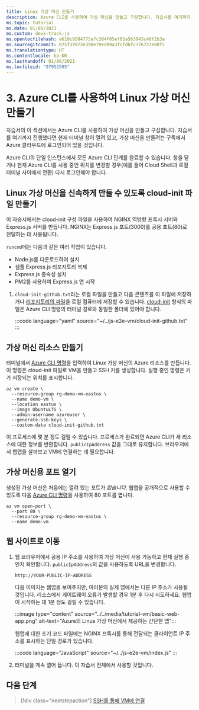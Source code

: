 ```yaml
---
title: Linux 가상 머신 만들기
description: Azure CLI를 사용하여 가상 머신을 만들고 구성합니다. 자습서를 여기까지 진행했다면 현재 터미널 창이 열려 있고, 가상 머신을 만들려는 구독에서 Azure CLI를 통해 Azure 클라우드에 로그인되어 있을 것입니다.
ms.topic: tutorial
ms.date: 01/05/2021
ms.custom: devx-track-js
ms.openlocfilehash: a618c9584775a7c384f05ef01a563943c48f2b3a
ms.sourcegitcommit: 075f39972e390e79ed09a3fcfdbfc776727e08fc
ms.translationtype: HT
ms.contentlocale: ko-KR
ms.lasthandoff: 01/06/2021
ms.locfileid: "97952505"
---
```

# <a name="3-create-linux-virtual-machine-using-azure-cli"></a>3. Azure CLI를 사용하여 Linux 가상 머신 만들기

자습서의 이 섹션에서는 Azure CLI를 사용하여 가상 머신을 만들고 구성합니다. 자습서를 여기까지 진행했다면 현재 터미널 창이 열려 있고, 가상 머신을 만들려는 구독에서 Azure 클라우드에 로그인되어 있을 것입니다. 

Azure CLI의 단일 인스턴스에서 모든 Azure CLI 단계를 완료할 수 있습니다. 창을 닫거나 현재 Azure CLI를 사용 중인 위치를 변경할 경우(예를 들어 Cloud Shell과 로컬 터미널 사이에서 전환) 다시 로그인해야 합니다. 

## <a name="create-a-cloud-init-file-to-expedite-linux-virtual-machine-creation"></a>Linux 가상 머신을 신속하게 만들 수 있도록 cloud-init 파일 만들기

이 자습서에서는 cloud-init 구성 파일을 사용하여 NGINX 역방향 프록시 서버와 Express.js 서버를 만듭니다. NGINX는 Express.js 포트(3000)를 공용 포트(80)로 전달하는 데 사용됩니다. 

`runcmd`에는 다음과 같은 여러 작업이 있습니다.
* Node.js를 다운로드하여 설치
* 샘플 Express.js 리포지토리 복제
* Express.js 종속성 설치
* PM2를 사용하여 Express.js 앱 시작

1. `cloud-init-github.txt`라는 로컬 파일을 만들고 다음 콘텐츠를 이 파일에 저장하거나 [리포지토리의 파일](https://github.com/Azure-Samples/js-e2e-vm/blob/main/cloud-init-github.txt)을 로컬 컴퓨터에 저장할 수 있습니다. [cloud-init](https://cloudinit.readthedocs.io/en/latest/topics/examples.html#yaml-examples) 형식의 파일은 Azure CLI 명령의 터미널 경로와 동일한 폴더에 있어야 합니다.

    :::code language="yaml" source="~/../js-e2e-vm/cloud-init-github.txt" :::

## <a name="create-a-virtual-machine-resource"></a>가상 머신 리소스 만들기 

터미널에서 [Azure CLI 명령](/cli/azure/vm?view=azure-cli-latest#az_vm_create)을 입력하여 Linux 가상 머신의 Azure 리소스를 만듭니다. 이 명령은 cloud-init 파일로 VM을 만들고 SSH 키를 생성합니다. 실행 중인 명령은 키가 저장되는 위치를 표시합니다. 

```azurecli
az vm create \
  --resource-group rg-demo-vm-eastus \
  --name demo-vm \
  --location eastus \
  --image UbuntuLTS \
  --admin-username azureuser \
  --generate-ssh-keys \
  --custom-data cloud-init-github.txt
```

이 프로세스에 몇 분 정도 걸릴 수 있습니다. 프로세스가 완료되면 Azure CLI가 새 리소스에 대한 정보를 반환합니다. `publicIpAddress` 값을 그대로 유지합니다. 브라우저에서 웹앱을 살펴보고 VM에 연결하는 데 필요합니다. 
     

## <a name="open-port-for-virtual-machine"></a>가상 머신용 포트 열기

생성된 가상 머신은 처음에는 열려 있는 포트가 _없습니다_. 웹앱을 공개적으로 사용할 수 있도록 다음 [Azure CLI 명령](/cli/azure/vm?view=azure-cli-latest#az_vm_open_port)을 사용하여 80 포트를 엽니다.

```azurecli
az vm open-port \
  --port 80 \
  --resource-group rg-demo-vm-eastus \
  --name demo-vm
```

## <a name="browse-to-web-site"></a>웹 사이트로 이동

1. 웹 브라우저에서 공용 IP 주소를 사용하여 가상 머신이 사용 가능하고 현재 실행 중인지 확인합니다. `publicIpAddress`의 값을 사용하도록 URL을 변경합니다.

    ```HTTP
    http://YOUR-PUBLIC-IP-ADDRESS
    ```

    다음 이미지는 웹앱을 보여주지만, 여러분의 실제 앱에서는 다른 IP 주소가 사용될 것입니다. 리소스에서 게이트웨이 오류가 발생할 경우 1분 후 다시 시도하세요. 웹앱이 시작하는 데 1분 정도 걸릴 수 있습니다. 

    :::image type="content" source="../../media/tutorial-vm/basic-web-app.png" alt-text="Azure의 Linus 가상 머신에서 제공하는 간단한 앱":::

    웹앱에 대한 초기 코드 파일에는 NGINX 프록시를 통해 전달되는 클라이언트 IP 주소를 표시하는 단일 경로가 있습니다. 

    :::code language="JavaScript" source="~/../js-e2e-vm/index.js" :::

1. 터미널을 계속 열어 둡니다. 이 자습서 전체에서 사용할 것입니다.

## <a name="next-step"></a>다음 단계

> [!div class="nextstepaction"]
> [SSH를 통해 VM에 연결](connect-linux-virtual-machine-ssh.md) 